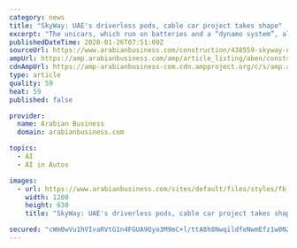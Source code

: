 ```yaml
---
category: news
title: "SkyWay: UAE's driverless pods, cable car project takes shape"
excerpt: "The unicars, which run on batteries and a “dynamo system”, also have artificial intelligence capabilities that ensure the safety of passengers. The unicars are able to autonomously detect a problem, can “talk” to each other, and find solutions to rectify a problem. “For instance, if one of the driverless pods stops midway on the ..."
publishedDateTime: 2020-01-26T07:51:00Z
sourceUrl: https://www.arabianbusiness.com/construction/438559-skyway-uaes-driverless-pods-cable-car-project-takes-shape
ampUrl: https://amp.arabianbusiness.com/amp/article_listing/aben/construction/438559-skyway-uaes-driverless-pods-cable-car-project-takes-shape
cdnAmpUrl: https://amp-arabianbusiness-com.cdn.ampproject.org/c/s/amp.arabianbusiness.com/amp/article_listing/aben/construction/438559-skyway-uaes-driverless-pods-cable-car-project-takes-shape
type: article
quality: 59
heat: 59
published: false

provider:
  name: Arabian Business
  domain: arabianbusiness.com

topics:
  - AI
  - AI in Autos

images:
  - url: https://www.arabianbusiness.com/sites/default/files/styles/fb_share_style_image/public/images/2019/10/27/SkyWay-Sharjah-SRTIP-2.jpg?itok=A1RGaQt8
    width: 1200
    height: 630
    title: "SkyWay: UAE's driverless pods, cable car project takes shape"

secured: "cWm0wVu1hVIvaRVtG1n4FGUA9Qyo3M9mC+l/ttA8h8NwqildfeNwmEfz1w0N2owCQ5Q6KXfl5BG1EVFo2AUDPti6Cv++808dVaZ4PhozINosZxWJt8ow2RNM01DOjezZoQ8TMG8n+NCXA1+NQVKADltoMeDW3O47qgInaRsAZ5COGCsOL7eIezCRPbPA8XBWvqHtf+CJlNVbzwW/fM9YuMMTTaPLmntm5C8F0zUd0D3LGg3VVn0RA27yiMqZjHJijKWvjQoVyiK6nSS6PSQkvv0qW+zeanGIKoSLUXn8RcUnbi9Ns12o+rt5HOMvT1gfSJHRQ2vqEogzG+M2zGHwA51N7NPEH8ooGUl67pJe1qNuBDFAvHIUl5wQHeLReKrUuowjoGHq6rHruBLtx3VpNPuX/r/TB5I7VNspsq1vaf6PzOM/Tt9nKhQ1ifKsiqPP0yEMzERLU/Tz4VouB2DqV2Etp+KbqiXKp4Yr/ivJ+5M=;NuACRdGrzFadHoIE6Abm3A=="
---
```


